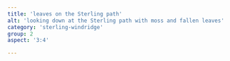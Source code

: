 ```yaml
---
title: 'leaves on the Sterling path'
alt: 'looking down at the Sterling path with moss and fallen leaves'
category: 'sterling-windridge'
group: 2
aspect: '3:4'

---
```

